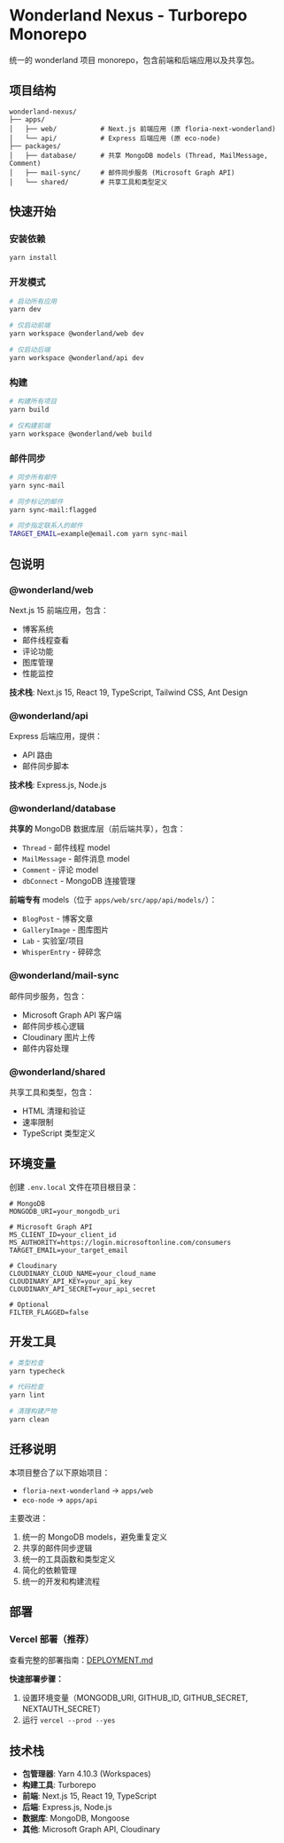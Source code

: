 # Wonderland Nexus - Turborepo Monorepo

统一的 wonderland 项目 monorepo，包含前端和后端应用以及共享包。

## 项目结构

```
wonderland-nexus/
├── apps/
│   ├── web/           # Next.js 前端应用 (原 floria-next-wonderland)
│   └── api/           # Express 后端应用 (原 eco-node)
├── packages/
│   ├── database/      # 共享 MongoDB models (Thread, MailMessage, Comment)
│   ├── mail-sync/     # 邮件同步服务 (Microsoft Graph API)
│   └── shared/        # 共享工具和类型定义
```

## 快速开始

### 安装依赖

```bash
yarn install
```

### 开发模式

```bash
# 启动所有应用
yarn dev

# 仅启动前端
yarn workspace @wonderland/web dev

# 仅启动后端
yarn workspace @wonderland/api dev
```

### 构建

```bash
# 构建所有项目
yarn build

# 仅构建前端
yarn workspace @wonderland/web build
```

### 邮件同步

```bash
# 同步所有邮件
yarn sync-mail

# 同步标记的邮件
yarn sync-mail:flagged

# 同步指定联系人的邮件
TARGET_EMAIL=example@email.com yarn sync-mail
```

## 包说明

### @wonderland/web

Next.js 15 前端应用，包含：
- 博客系统
- 邮件线程查看
- 评论功能
- 图库管理
- 性能监控

**技术栈**: Next.js 15, React 19, TypeScript, Tailwind CSS, Ant Design

### @wonderland/api

Express 后端应用，提供：
- API 路由
- 邮件同步脚本

**技术栈**: Express.js, Node.js

### @wonderland/database

**共享的** MongoDB 数据库层（前后端共享），包含：
- `Thread` - 邮件线程 model
- `MailMessage` - 邮件消息 model
- `Comment` - 评论 model
- `dbConnect` - MongoDB 连接管理

**前端专有** models（位于 `apps/web/src/app/api/models/`）：
- `BlogPost` - 博客文章
- `GalleryImage` - 图库图片
- `Lab` - 实验室/项目
- `WhisperEntry` - 碎碎念

### @wonderland/mail-sync

邮件同步服务，包含：
- Microsoft Graph API 客户端
- 邮件同步核心逻辑
- Cloudinary 图片上传
- 邮件内容处理

### @wonderland/shared

共享工具和类型，包含：
- HTML 清理和验证
- 速率限制
- TypeScript 类型定义

## 环境变量

创建 `.env.local` 文件在项目根目录：

```env
# MongoDB
MONGODB_URI=your_mongodb_uri

# Microsoft Graph API
MS_CLIENT_ID=your_client_id
MS_AUTHORITY=https://login.microsoftonline.com/consumers
TARGET_EMAIL=your_target_email

# Cloudinary
CLOUDINARY_CLOUD_NAME=your_cloud_name
CLOUDINARY_API_KEY=your_api_key
CLOUDINARY_API_SECRET=your_api_secret

# Optional
FILTER_FLAGGED=false
```

## 开发工具

```bash
# 类型检查
yarn typecheck

# 代码检查
yarn lint

# 清理构建产物
yarn clean
```

## 迁移说明

本项目整合了以下原始项目：
- `floria-next-wonderland` → `apps/web`
- `eco-node` → `apps/api`

主要改进：
1. 统一的 MongoDB models，避免重复定义
2. 共享的邮件同步逻辑
3. 统一的工具函数和类型定义
4. 简化的依赖管理
5. 统一的开发和构建流程

## 部署

### Vercel 部署（推荐）

查看完整的部署指南：[DEPLOYMENT.md](./DEPLOYMENT.md)

**快速部署步骤：**
1. 设置环境变量（MONGODB_URI, GITHUB_ID, GITHUB_SECRET, NEXTAUTH_SECRET）
2. 运行 `vercel --prod --yes`

## 技术栈

- **包管理器**: Yarn 4.10.3 (Workspaces)
- **构建工具**: Turborepo
- **前端**: Next.js 15, React 19, TypeScript
- **后端**: Express.js, Node.js
- **数据库**: MongoDB, Mongoose
- **其他**: Microsoft Graph API, Cloudinary

